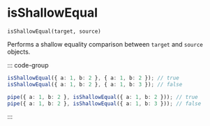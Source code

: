 # isShallowEqual

`isShallowEqual(target, source)`

Performs a shallow equality comparison between `target` and `source` objects.

::: code-group

```ts [data-first]
isShallowEqual({ a: 1, b: 2 }, { a: 1, b: 2 }); // true
isShallowEqual({ a: 1, b: 2 }, { a: 1, b: 3 }); // false
```

```ts [data-last]
pipe({ a: 1, b: 2 }, isShallowEqual({ a: 1, b: 2 })); // true
pipe({ a: 1, b: 2 }, isShallowEqual({ a: 1, b: 3 })); // false
```

:::
